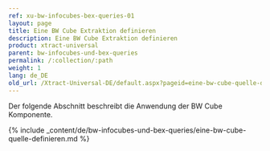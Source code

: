 ```yaml
---
ref: xu-bw-infocubes-bex-queries-01
layout: page
title: Eine BW Cube Extraktion definieren
description: Eine BW Cube Extraktion definieren
product: xtract-universal
parent: bw-infocubes-und-bex-queries
permalink: /:collection/:path
weight: 1
lang: de_DE
old_url: /Xtract-Universal-DE/default.aspx?pageid=eine-bw-cube-quelle-definieren
---
```

Der folgende Abschnitt beschreibt die Anwendung der BW Cube Komponente.

{% include _content/de/bw-infocubes-und-bex-queries/eine-bw-cube-quelle-definieren.md %}


